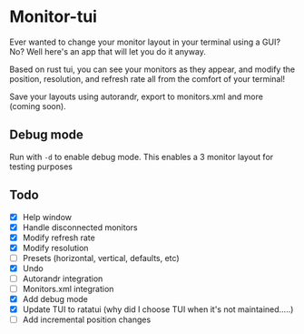 # Monitor-tui

Ever wanted to change your monitor layout in your terminal using a GUI?
No? Well here's an app that will let you do it anyway.

Based on rust tui, you can see your monitors as they appear, and modify
the position, resolution, and refresh rate all from the comfort of your
terminal!

Save your layouts using autorandr, export to monitors.xml and more (coming
soon).

## Debug mode
Run with `-d` to enable debug mode. This enables a 3 monitor
layout for testing purposes

## Todo
- [x] Help window
- [x] Handle disconnected monitors
- [x] Modify refresh rate
- [x] Modify resolution
- [ ] Presets (horizontal, vertical, defaults, etc)
- [x] Undo
- [ ] Autorandr integration
- [ ] Monitors.xml integration
- [x] Add debug mode
- [x] Update TUI to ratatui (why did I choose TUI when it's not
      maintained.....)
- [ ] Add incremental position changes
